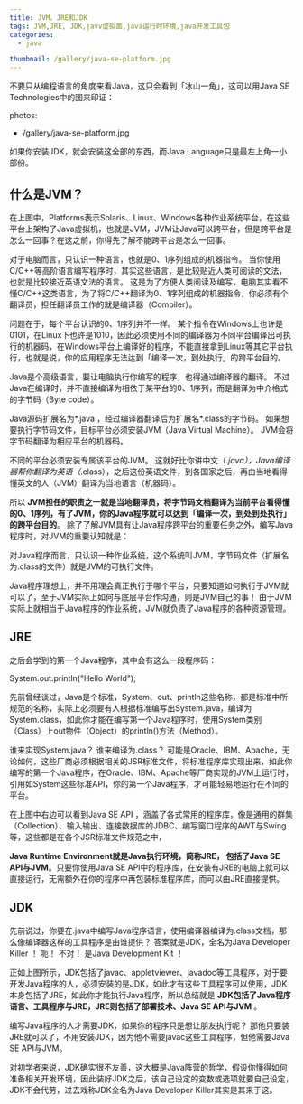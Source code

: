 ```yaml
---
title: JVM，JRE和JDK
tags: JVM,JRE, JDK,javv虚拟面,java运行时环境,java开发工具包
categories: 
  - java

thumbnail: /gallery/java-se-platform.jpg
---
```


<!-- more -->

不要只从编程语言的角度来看Java，这只会看到「冰山一角」，这可以用Java SE Technologies中的图来印证： 

photos:
- /gallery/java-se-platform.jpg

如果你安装JDK，就会安装这全部的东西，而Java Language只是最左上角一小部份。 

## 什么是JVM？

在上图中，Platforms表示Solaris、Linux、Windows各种作业系统平台，在这些平台上架构了Java虚拟机，也就是JVM，JVM让Java可以跨平台，但是跨平台是怎么一回事？在这之前，你得先了解不能跨平台是怎么一回事。 

对于电脑而言，只认识一种语言，也就是0、1序列组成的机器指令。 当你使用C/C++等高阶语言编写程序时，其实这些语言，是比较贴近人类可阅读的文法，也就是比较接近英语文法的语言。 这是为了方便人类阅读及编写，电脑其实看不懂C/C++这类语言，为了将C/C++翻译为0、1序列组成的机器指令，你必须有个翻译员，担任翻译员工作的就是编译器（Compiler）。 

问题在于，每个平台认识的0、1序列并不一样。 某个指令在Windows上也许是0101，在Linux下也许是1010，因此必须使用不同的编译器为不同平台编译出可执行的机器码，在Windows平台上编译好的程序，不能直接拿到Linux等其它平台执行，也就是说，你的应用程序无法达到「编译一次，到处执行」的跨平台目的。 

Java是个高级语言，要让电脑执行你编写的程序，也得通过编译器的翻译。 不过Java在编译时，并不直接编译为相依于某平台的0、1序列，而是翻译为中介格式的字节码（Byte code）。 

Java源码扩展名为*.java ，经过编译器翻译后为扩展名*.class的字节码。 如果想要执行字节码文件，目标平台必须安装JVM（Java Virtual Machine）。 JVM会将字节码翻译为相应平台的机器码。 

不同的平台必须安装专属该平台的JVM。 这就好比你讲中文（*.java），Java编译器帮你翻译为英语（*.class），之后这份英语文件，到各国家之后，再由当地看得懂英文的人（JVM）翻译为当地语言（机器码）。 

所以 **JVM担任的职责之一就是当地翻译员，将字节码文档翻译为当前平台看得懂的0、1序列，有了JVM，你的Java程序就可以达到「编译一次，到处到处执行」的跨平台目的**。 除了了解JVM具有让Java程序跨平台的重要任务之外，编写Java程序时，对JVM的重要认知就是： 

对Java程序而言，只认识一种作业系统，这个系统叫JVM，字节码文件（扩展名为.class的文件）就是JVM的可执行文件。 

Java程序理想上，并不用理会真正执行于哪个平台，只要知道如何执行于JVM就可以了，至于JVM实际上如何与底层平台作沟通，则是JVM自己的事！ 由于JVM实际上就相当于Java程序的作业系统，JVM就负责了Java程序的各种资源管理。 

## JRE

之后会学到的第一个Java程序，其中会有这么一段程序码： 

System.out.println("Hello World");

先前曾经谈过，Java是个标准，System、out、println这些名称，都是标准中所规范的名称，实际上必须要有人根据标准编写出System.java，编译为System.class，如此你才能在编写第一个Java程序时，使用System类别（Class）上out物件（Object）的println()方法（Method）。 

谁来实现System.java？ 谁来编译为.class？ 可能是Oracle、IBM、Apache，无论如何，这些厂商必须根据相关的JSR标准文件，将标准程序库实现出来，如此你编写的第一个Java程序，在Oracle、IBM、Apache等厂商实现的JVM上运行时，引用如System这些标准API，你的第一个Java程序，才可能轻易地运行在不同的平台。 

在上图中右边可以看到Java SE API ，涵盖了各式常用的程序库，像是通用的群集（Collection）、输入输出、连接数据库的JDBC、编写窗口程序的AWT与Swing等，这些都是在各个JSR标准文件规范之中， 

**Java Runtime Environment就是Java执行环境，简称JRE， 包括了Java SE API与JVM**。只要你使用Java SE API中的程序库，在安装有JRE的电脑上就可以直接运行，无需额外在你的程序中再包装标准程序库，而可以由JRE直接提供。 

## JDK

先前说过，你要在.java中编写Java程序语言，使用编译器编译为.class文档，那么像编译器这样的工具程序是由谁提供？ 答案就是JDK，全名为Java Developer Killer ！ 呃！ 不对！ 是Java Development Kit ！


正如上图所示，JDK包括了javac、appletviewer、javadoc等工具程序，对于要开发Java程序的人，必须安装的是JDK，如此才有这些工具程序可以使用，JDK本身包括了JRE，如此你才能执行Java程序，所以总结就是 **JDK包括了Java程序语言、工具程序与JRE，JRE则包括了部署技术、Java SE API与JVM** 。


编写Java程序的人才需要JDK，如果你的程序只是想让朋友执行呢？ 那他只要装JRE就可以了，不用安装JDK，因为他不需要javac这些工具程序，但他需要Java SE API与JVM。


对初学者来说，JDK确实很不友善，这大概是Java阵营的哲学，假设你懂得如何准备相关开发环境，因此装好JDK之后，该自己设定的变数或选项就要自己设定，JDK不会代劳，过去戏称JDK全名为Java Developer Killer其实是其来于这。